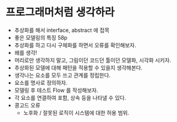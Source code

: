 # 프로그래머처럼 생각하라

- 추상화를 해서 interface, abstract 에 접목
- 좋은 모델링의 특징 58p
- 추상화를 하고 다시 구체화를 하면서 오류를 확인해보자.
- 왜를 생각!
- 머리로만 생각하지 말고, 그림이던 코드던 툴이던 모델화, 시각화 시키자.
- 추상화된 모델에 대해 패턴을 적용할 수 있을지 생각해본다.
- 생각나는 요소를 모두 쓰고 관계를 정립한다.
- 요소를 명사로 정의하자.
- 모델링 후 테스트 Flow 를 작성해보자.
- 각 요소를 연결하여 포함, 상속 등을 나타낼 수 있다.
- 콩고드 오류
	- 노후화 / 잘못된 로직이 시스템에 대한 허용 범위.
